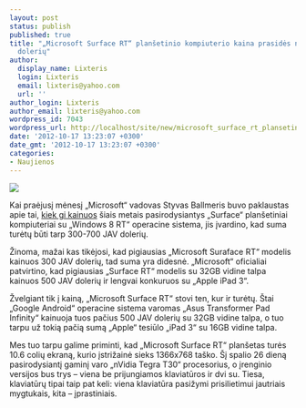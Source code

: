 ```yaml
---
layout: post
status: publish
published: true
title: "„Microsoft Surface RT“ planšetinio kompiuterio kaina prasidės nuo 500 JAV
  dolerių"
author:
  display_name: Lixteris
  login: Lixteris
  email: lixteris@yahoo.com
  url: ''
author_login: Lixteris
author_email: lixteris@yahoo.com
wordpress_id: 7043
wordpress_url: http://localhost/site/new/microsoft_surface_rt_plansetinio_kompiuterio_kaina_prasides_nuo_500_jav_doleriu/
date: '2012-10-17 13:23:07 +0300'
date_gmt: '2012-10-17 13:23:07 +0300'
categories:
- Naujienos
---
```

<p><div class="imgright"><img src="http://technews.lt/upload/surfaceRT.jpg"  /></div></p>
<p>
	Kai praėjusį mėnesį &bdquo;Microsoft&ldquo; vadovas Styvas Ballmeris buvo paklaustas apie tai, <a class="ns" href="http://www.technews.lt/tekstas/microsoft_vadovas_surface_plansetai_kainuos_tarp_300700_jav_doleriu.html;;">kiek gi kainuos</a> &scaron;iais metais pasirodysiantys &bdquo;Surface&ldquo; plan&scaron;etiniai kompiuteriai su &bdquo;Windows 8 RT&ldquo; operacine sistema, jis įvardino, kad suma turėtų būti tarp 300-700 JAV dolerių.</p>
<p>
	Žinoma, mažai kas tikėjosi, kad pigiausias &bdquo;Microsoft Suraface RT&ldquo; modelis kainuos 300 JAV dolerių, tad suma yra didesnė. &bdquo;Microsoft&ldquo; oficialiai patvirtino, kad pigiausias &bdquo;Surface RT&ldquo; modelis su 32GB vidine talpa kainuos 500 JAV dolerių ir lengvai konkuruos su &bdquo;Apple iPad 3&ldquo;.</p>
<p>
	Žvelgiant tik į kainą, &bdquo;Microsoft Surface RT&ldquo; stovi ten, kur ir turėtų. &Scaron;tai &bdquo;Google Android&ldquo; operacine sistema varomas &bdquo;Asus Transformer Pad Infinity&ldquo; kainuoja tuos pačius 500 JAV dolerių su 32GB vidine talpa, o tuo tarpu už tokią pačią sumą &bdquo;Apple&ldquo; tesiūlo &bdquo;iPad 3&ldquo; su 16GB vidine talpa.</p>
<p>
	Mes tuo tarpu galime priminti, kad &bdquo;Microsoft Surface RT&ldquo; plan&scaron;etas turės 10.6 colių ekraną, kurio įstrižainė sieks 1366x768 ta&scaron;ko. &Scaron;į spalio 26 dieną pasirodysiantį gaminį varo &bdquo;nVidia Tegra T30&ldquo; procesorius, o įrenginio versijos bus trys &ndash; viena be prijungiamos klaviatūros ir dvi su. Tiesa, klaviatūrų tipai taip pat keli: viena klaviatūra pasižymi prisilietimui jautriais mygtukais, kita &ndash; įprastiniais.</p>
